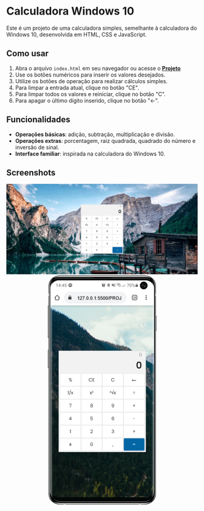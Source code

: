 # Calculadora Windows 10

Este é um projeto de uma calculadora simples, semelhante à calculadora do Windows 10, desenvolvida em HTML, CSS e JavaScript.

## Como usar

1. Abra o arquivo `index.html` em seu navegador ou acesse o <a href="https://calcwin10.netlify.app/"><strong>Projeto</strong><a/>
2. Use os botões numéricos para inserir os valores desejados.
3. Utilize os botões de operação para realizar cálculos simples.
4. Para limpar a entrada atual, clique no botão "CE".
5. Para limpar todos os valores e reiniciar, clique no botão "C".
6. Para apagar o último dígito inserido, clique no botão "←".

## Funcionalidades

- **Operações básicas**: adição, subtração, multiplicação e divisão.
- **Operações extras**: porcentagem, raiz quadrada, quadrado do número e inversão de sinal.
- **Interface familiar**: inspirada na calculadora do Windows 10.

## Screenshots

<div align="center">
<img src="https://github.com/RenanMinichillo/calc-windows-10/blob/main/assets/calc.png?raw=true" alt="imagem calculadora - pc">
<br>
<img src="https://github.com/RenanMinichillo/calc-windows-10/blob/main/assets/calc1.png?raw=true" alt="imagem calculadora - celular">
</div>
